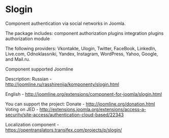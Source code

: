 Slogin
======

Component authentication via social networks in Joomla.

The package includes:
component
authorization plugins
integration plugins
authorization module

The following providers: Vkontakte, Ulogin, Twitter, FaceBook, LinkedIn, Live.com, Odnoklassniki, Yandex, Instagram, WordPress, Yahoo, Google, and Mail.ru.

Component supported Joomline

Description:
Russian - http://joomline.ru/rasshirenija/komponenty/slogin.html

English - http://joomline.org/extensions/component-for-joomla/slogin.html

You can support the project:
Donate - http://joomline.org/donation.html
Voting on JED - http://extensions.joomla.org/extensions/access-a-security/site-access/authentication-cloud-based/22343

Localization component - https://opentranslators.transifex.com/projects/p/slogin/
